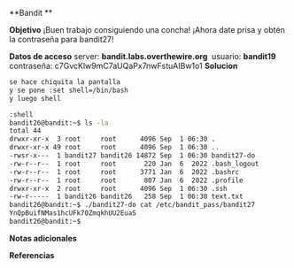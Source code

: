 **Bandit **

**Objetivo**
¡Buen trabajo consiguiendo una concha! ¡Ahora date prisa y obtén la contraseña para bandit27!

**Datos de acceso**
server: **bandit.labs.overthewire.org** 
usuario: **bandit19**
contraseña: c7GvcKlw9mC7aUQaPx7nwFstuAIBw1o1
**Solucion**
```bash
se hace chiquita la pantalla
y se pone :set shell=/bin/bash
y luego shell

:shell
bandit26@bandit:~$ ls -la
total 44                                                                             
drwxr-xr-x  3 root     root      4096 Sep  1 06:30 .
drwxr-xr-x 49 root     root      4096 Sep  1 06:30 ..                                
-rwsr-x---  1 bandit27 bandit26 14872 Sep  1 06:30 bandit27-do
-rw-r--r--  1 root     root       220 Jan  6  2022 .bash_logout
-rw-r--r--  1 root     root      3771 Jan  6  2022 .bashrc
-rw-r--r--  1 root     root       807 Jan  6  2022 .profile
drwxr-xr-x  2 root     root      4096 Sep  1 06:30 .ssh
-rw-r-----  1 bandit26 bandit26   258 Sep  1 06:30 text.txt
bandit26@bandit:~$ ./bandit27-do cat /etc/bandit_pass/bandit27
YnQpBuifNMas1hcUFk70ZmqkhUU2EuaS
bandit26@bandit:~$  
```
**Notas adicionales** 

**Referencias** 